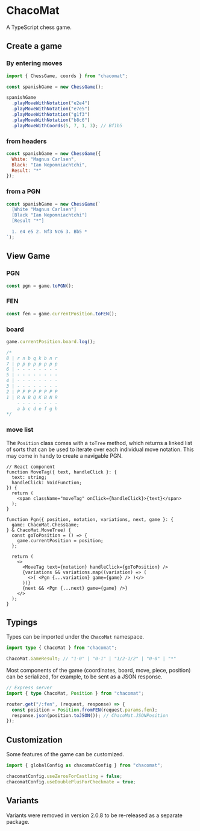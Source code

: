 # ChacoMat

A TypeScript chess game.

## Create a game

### By entering moves

```javascript
import { ChessGame, coords } from "chacomat";

const spanishGame = new ChessGame();

spanishGame
  .playMoveWithNotation("e2e4")
  .playMoveWithNotation("e7e5")
  .playMoveWithNotation("g1f3")
  .playMoveWithNotation("b8c6")
  .playMoveWithCoords(5, 7, 1, 3); // Bf1b5
```

### from headers

```javascript
const spanishGame = new ChessGame({
  White: "Magnus Carlsen",
  Black: "Ian Nepomniachtchi",
  Result: "*"
});
```

### from a PGN

```javascript
const spanishGame = new ChessGame(`
  [White "Magnus Carlsen"]
  [Black "Ian Nepomniachtchi"]
  [Result "*"]

  1. e4 e5 2. Nf3 Nc6 3. Bb5 *
`);
```

## View Game

### PGN

```javascript
const pgn = game.toPGN();
```

### FEN

```javascript
const fen = game.currentPosition.toFEN();
```

### board

```javascript
game.currentPosition.board.log();

/*
8 | r n b q k b n r
7 | p p p p p p p p
6 | - - - - - - - -
5 | - - - - - - - -
4 | - - - - - - - -
3 | - - - - - - - -
2 | P P P P P P P P
1 | R N B Q K B N R
    - - - - - - - -
    a b c d e f g h
*/
```

### move list

The `Position` class comes with a `toTree` method, which returns a linked list of sorts that can be used to iterate over each individual move notation. This may come in handy to create a navigable PGN.

```tsx
// React component
function MoveTag({ text, handleClick }: {
  text: string;
  handleClick: VoidFunction;
}) {
  return (
    <span className="moveTag" onClick={handleClick}>{text}</span>
  );
}

function Pgn({ position, notation, variations, next, game }: {
  game: ChacoMat.ChessGame;
} & ChacoMat.MoveTree) {
  const goToPosition = () => {
    game.currentPosition = position;
  };

  return (
    <>
      <MoveTag text={notation} handleClick={goToPosition} />
      {variations && variations.map((variation) => (
        <>( <Pgn {...variation} game={game} /> )</>
      ))}
      {next && <Pgn {...next} game={game} />}
    </>
  );
}
```

## Typings

Types can be imported under the `ChacoMat` namespace.

```typescript
import type { ChacoMat } from "chacomat";

ChacoMat.GameResult; // "1-0" | "0-1" | "1/2-1/2" | "0-0" | "*"
```

Most components of the game (coordinates, board, move, piece, position) can be serialized, for example, to be sent as a JSON response.

```typescript
// Express server
import { type ChacoMat, Position } from "chacomat";

router.get("/:fen", (request, response) => {
  const position = Position.fromFEN(request.params.fen);
  response.json(position.toJSON()); // ChacoMat.JSONPosition
});
```

## Customization

Some features of the game can be customized.

```javascript
import { globalConfig as chacomatConfig } from "chacomat";

chacomatConfig.useZerosForCastling = false;
chacomatConfig.useDoublePlusForCheckmate = true;
```

## Variants

Variants were removed in version 2.0.8 to be re-released as a separate package.
